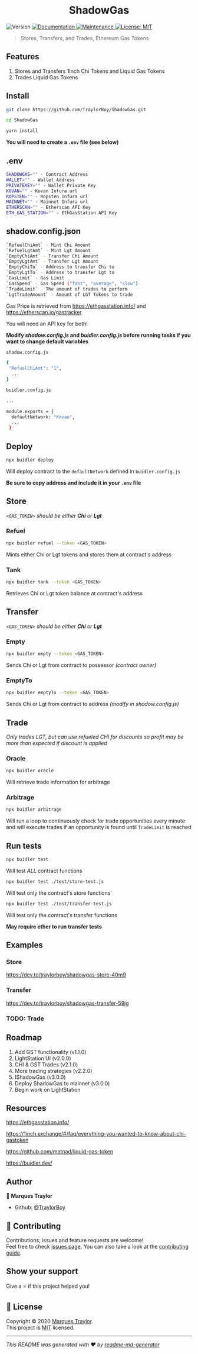 <h1 align="center">ShadowGas</h1>
<p>
  <img alt="Version" src="https://img.shields.io/badge/version-1.0.0-blue.svg?cacheSeconds=2592000" />
  <a href="https://github.com/TraylorBoy/ShadowGas#readme" target="_blank">
    <img alt="Documentation" src="https://img.shields.io/badge/documentation-yes-brightgreen.svg" />
  </a>
  <a href="https://github.com/TraylorBoy/ShadowGas/graphs/commit-activity" target="_blank">
    <img alt="Maintenance" src="https://img.shields.io/badge/Maintained%3F-yes-green.svg" />
  </a>
  <a href="https://github.com/TraylorBoy/ShadowGas/blob/master/LICENSE" target="_blank">
    <img alt="License: MIT" src="https://img.shields.io/github/license/TraylorBoy/ShadowGas" />
  </a>
</p>

> Stores, Transfers, and Trades, Ethereum Gas Tokens

## Features

1. Stores and Transfers 1Inch Chi Tokens and Liquid Gas Tokens
2. Trades Liquid Gas Tokens

## Install

```sh
git clone https://github.com/TraylorBoy/ShadowGas.git

cd ShadowGas

yarn install
```

**You will need to create a `.env` file (see below)**

## .env

```sh
SHADOWGAS="" - Contract Address
WALLET="" - Wallet Address
PRIVATEKEY="" - Wallet Private Key
KOVAN="" - Kovan Infura url
ROPSTEN="" - Ropsten Infura url
MAINNET="" - Mainnet Infura url
ETHERSCAN="" - Etherscan API Key
ETH_GAS_STATION="" - EthGasStation API Key
```

## shadow.config.json

```sh
`RefuelChiAmt` - Mint Chi Amount
`RefuelLgtAmt` - Mint Lgt Amount
`EmptyChiAmt` - Transfer Chi Amount
`EmptyLgtAmt` - Transfer Lgt Amount
`EmptyChiTo` - Address to transfer Chi to
`EmptyLgtTo` - Address to transfer Lgt to
`GasLimit` - Gas Limit
`GasSpeed` - Gas Speed ("fast", "average", "slow") 
`TradeLimit` - The amount of trades to perform
`LgtTradeAmount` - Amount of LGT Tokens to trade
```

Gas Price is retrieved from https://ethgasstation.info/ and https://etherscan.io/gastracker

You will need an API key for both!

**Modify *shadow.config.js* and *buidler.config.js* before running tasks if you want to change default variables**

```sh
shadow.config.js

{
 "RefuelChiAmt": "1",
  ...
}

```

```sh
buidler.config.js

...

module.exports = {
  defaultNetwork: "Kovan",
  ...
 }
```

## Deploy

```sh
npx buidler deploy
```

Will deploy contract to the `defaultNetwork` defined in `buidler.config.js`

**Be sure to copy address and include it in your `.env` file**

## Store

*`<GAS_TOKEN>` should be either **Chi** or **Lgt***

### Refuel

```sh
npx buidler refuel --token <GAS_TOKEN>
```

Mints either Chi or Lgt tokens and stores them at contract's address

### Tank

```sh
npx buidler tank --token <GAS_TOKEN>
```

Retrieves Chi or Lgt token balance at contract's address

## Transfer

*`<GAS_TOKEN>` should be either **Chi** or **Lgt***

### Empty

```sh
npx buidler empty --token <GAS_TOKEN>
```

Sends Chi or Lgt from contract to possessor *(contract owner)*

### EmptyTo

```sh
npx buidler emptyTo --token <GAS_TOKEN>
```

Sends Chi or Lgt from contract to address *(modify in shadow.config.js)*

## Trade

*Only trades LGT, but can use refueled CHI for discounts so profit may be more than expected if discount is applied*

### Oracle

```sh
npx buidler oracle
```

Will retrieve trade information for arbitrage

### Arbitrage

```sh
npx buidler arbitrage
```

Will run a loop to continuously check for trade opportunities every minute and will execute trades if an opportunity is found until `TradeLimit` is reached

## Run tests

```sh
npx buidler test
```

Will test *ALL* contract functions

```sh
npx buidler test ./test/store-test.js
```

Will test only the contract's store functions

```sh
npx buidler test ./test/transfer-test.js
```

Will test only the contract's transfer functions

**May require ether to run transfer tests**

## Examples

### Store
https://dev.to/traylorboy/shadowgas-store-40m9

### Transfer
https://dev.to/traylorboy/shadowgas-transfer-59jg

### TODO: Trade

## Roadmap

1. Add GST functionality (v1.1.0)
2. LightStation UI (v2.0.0)
3. CHI & GST Trades (v2.1.0)
4. More trading strategies (v2.2.0)
5. IShadowGas (v3.0.0)
6. Deploy ShadowGas to mainnet (v3.0.0)
7. Begin work on LightStation

## Resources

https://ethgasstation.info/

https://1inch.exchange/#/faq/everything-you-wanted-to-know-about-chi-gastoken

https://github.com/matnad/liquid-gas-token

https://buidler.dev/

## Author

👤 **Marques Traylor**

* Github: [@TraylorBoy](https://github.com/TraylorBoy)

## 🤝 Contributing

Contributions, issues and feature requests are welcome!<br />Feel free to check [issues page](https://github.com/TraylorBoy/ShadowGas/issues). You can also take a look at the [contributing guide](https://github.com/TraylorBoy/ShadowGas/blob/master/CONTRIBUTING.md).

## Show your support

Give a ⭐️ if this project helped you!

## 📝 License

Copyright © 2020 [Marques Traylor](https://github.com/TraylorBoy).<br />
This project is [MIT](https://github.com/TraylorBoy/ShadowGas/blob/master/LICENSE) licensed.

***
_This README was generated with ❤️ by [readme-md-generator](https://github.com/kefranabg/readme-md-generator)_
